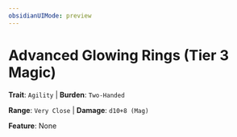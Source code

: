 ```yaml
---
obsidianUIMode: preview
---
```

# Advanced Glowing Rings (Tier 3 Magic)

**Trait**: `Agility` | **Burden**: `Two-Handed`

**Range**: `Very Close` | **Damage**: `d10+8 (Mag)`

**Feature**: None
